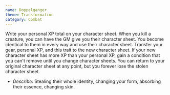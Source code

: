 ```yaml
---
name: Doppelganger
theme: Transformation
category: Combat
---
```


Write your personal XP total on your character sheet. When you kill a creature, you can have the GM give you their character sheet. You become identical to them in every way and use their character sheet. Transfer your gear, personal XP, and this trait to the new character sheet. If your new character sheet has more XP than your personal XP, gain a condition that you can't remove until you change character sheets. You can return to your original character sheet at any point, but you forever lose the stolen character sheet. 

* *Describe*: Stealing their whole identity, changing your form, absorbing their essence, changing skin.